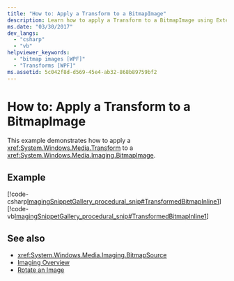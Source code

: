 ```yaml
---
title: "How to: Apply a Transform to a BitmapImage"
description: Learn how to apply a Transform to a BitmapImage using Extensible Application Markup Language (XAML) in Windows Presentation Foundation (WPF).
ms.date: "03/30/2017"
dev_langs: 
  - "csharp"
  - "vb"
helpviewer_keywords: 
  - "bitmap images [WPF]"
  - "Transforms [WPF]"
ms.assetid: 5c042f8d-d569-45e4-ab32-868b89759bf2
---
```

# How to: Apply a Transform to a BitmapImage

This example demonstrates how to apply a <xref:System.Windows.Media.Transform> to a <xref:System.Windows.Media.Imaging.BitmapImage>.  
  
## Example  

 [!code-csharp[ImagingSnippetGallery_procedural_snip#TransformedBitmapInline1](~/samples/snippets/csharp/VS_Snippets_Wpf/ImagingSnippetGallery_procedural_snip/CSharp/TransformedBitmapExample.cs#transformedbitmapinline1)]
 [!code-vb[ImagingSnippetGallery_procedural_snip#TransformedBitmapInline1](~/samples/snippets/visualbasic/VS_Snippets_Wpf/ImagingSnippetGallery_procedural_snip/VB/TransformedBitmapExample.vb#transformedbitmapinline1)]  
  
## See also

- <xref:System.Windows.Media.Imaging.BitmapSource>
- [Imaging Overview](imaging-overview.md)
- [Rotate an Image](../controls/how-to-rotate-an-image.md)
